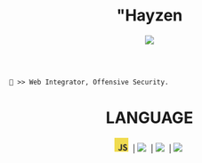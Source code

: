 <h1 align="center">"Hayzen</h1>

<p align="center">
  <img src="https://cdn.discordapp.com/attachments/856993855454969946/864212092160180254/fasterpp.gif">
  <br><br>
</p>

#
```diff
👤 >> Web Integrator, Offensive Security.
```
#
<h1 align="center">LANGUAGE</h1>

<p align="center"> 
  <code><img height="25" src="https://raw.githubusercontent.com/github/explore/80688e429a7d4ef2fca1e82350fe8e3517d3494d/topics/javascript/javascript.png"></code>&nbsp; |
  <code><img height="25" src="https://upload.wikimedia.org/wikipedia/commons/thumb/c/c3/Python-logo-notext.svg/1024px-Python-logo-notext.svg.png"></code>&nbsp; |
  <code><img height="25" src="https://img2.freepng.fr/20180831/iua/kisspng-c-programming-language-logo-microsoft-visual-stud-atlas-portfolio-5b89919299aab1.1956912415357423546294.jpg"></code>&nbsp; |
  <code><img height="25" src="https://upload.wikimedia.org/wikipedia/commons/thumb/2/27/PHP-logo.svg/1200px-PHP-logo.svg.png"></code>&nbsp;
</p>

